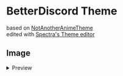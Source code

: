 
# BetterDiscord Theme  
based on [NotAnotherAnimeTheme](https://github.com/puckzxz/NotAnotherAnimeTheme)  
edited with [Spectra's Theme editor](https://www.limeshark.dev/editor)

## Image
<details>
  <summary> Preview </summary>
  <img src="https://github.com/Peekayee/BetterDiscord-Theme/blob/main/images/Theme.png">
  </details>
